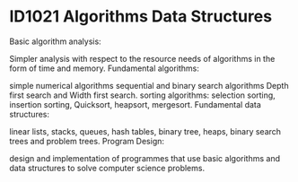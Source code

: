 # ID1021 Algorithms Data Structures

Basic algorithm analysis:

Simpler analysis with respect to the resource needs of algorithms in the form of time and memory.
Fundamental algorithms:

simple numerical algorithms
sequential and binary search algorithms
Depth first search and Width first search.
sorting algorithms: selection sorting, insertion sorting, Quicksort, heapsort, mergesort.
Fundamental data structures:

linear lists, stacks, queues, hash tables, binary tree, heaps, binary search trees and problem trees.
Program Design:

design and implementation of programmes that use basic algorithms and data structures to solve computer science problems.
